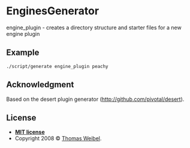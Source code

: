 # EnginesGenerator

engine_plugin - creates a directory structure and starter files for a
new engine plugin

## Example

```./script/generate engine_plugin peachy```

## Acknowledgment

Based on the desert plugin generator (http://github.com/pivotal/desert).

## License

- **[MIT license](http://opensource.org/licenses/mit-license.php)**
- Copyright 2008 © <a href="https://github.com/thom" target="_blank">Thomas Weibel</a>.
